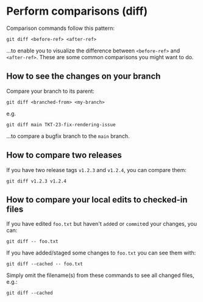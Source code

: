 # Perform comparisons (diff)

Comparison commands follow this pattern:

```
git diff <before-ref> <after-ref>
```

...to enable you to visualize the difference between `<before-ref>` and `<after-ref>`.
These are some common comparisons you might want to do.


## How to see the changes on your branch

Compare your branch to its parent:

```
git diff <branched-from> <my-branch>
```

e.g.

```
git diff main TKT-23-fix-rendering-issue
```

...to compare a bugfix branch to the `main` branch.


## How to compare two releases

If you have two release tags `v1.2.3` and `v1.2.4`, you can compare them:

```
git diff v1.2.3 v1.2.4
```


## How to compare your local edits to checked-in files

If you have edited `foo.txt` but haven't `add`ed or `commit`ed your changes, you can:

```
git diff -- foo.txt
```

If you have added/staged some changes to `foo.txt` you can see them with:

```
git diff --cached -- foo.txt
```

Simply omit the filename(s) from these commands to see all changed files, e.g.:

```
git diff --cached
```
